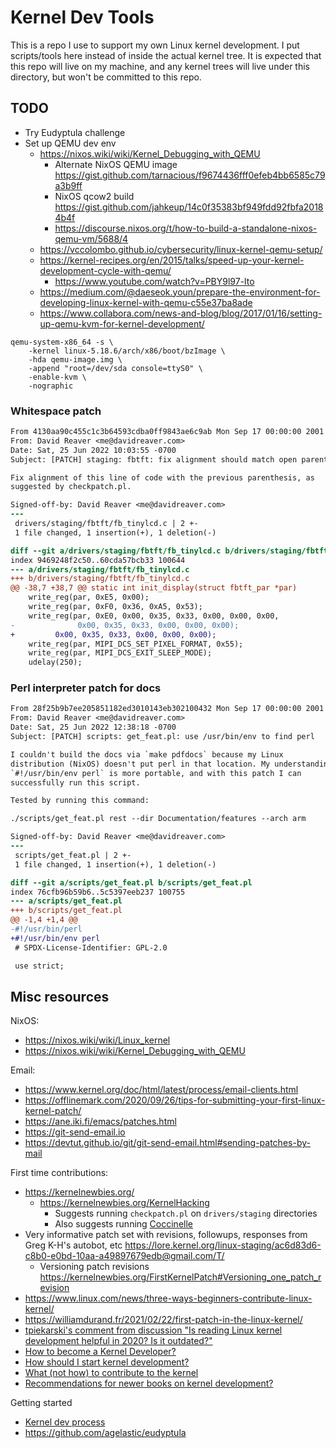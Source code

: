# Kernel Dev Tools

This is a repo I use to support my own Linux kernel development. I put
scripts/tools here instead of inside the actual kernel tree. It is expected that
this repo will live on my machine, and any kernel trees will live under this
directory, but won't be committed to this repo.

## TODO

- Try Eudyptula challenge
- Set up QEMU dev env
  - https://nixos.wiki/wiki/Kernel_Debugging_with_QEMU
    - Alternate NixOS QEMU image
      https://gist.github.com/tarnacious/f9674436fff0efeb4bb6585c79a3b9ff
    - NixOS qcow2 build
      https://gist.github.com/jahkeup/14c0f35383bf949fdd92fbfa20184b4f
    - https://discourse.nixos.org/t/how-to-build-a-standalone-nixos-qemu-vm/5688/4
  - https://vccolombo.github.io/cybersecurity/linux-kernel-qemu-setup/
  - https://kernel-recipes.org/en/2015/talks/speed-up-your-kernel-development-cycle-with-qemu/
    - https://www.youtube.com/watch?v=PBY9l97-lto
  - https://medium.com/@daeseok.youn/prepare-the-environment-for-developing-linux-kernel-with-qemu-c55e37ba8ade
  - https://www.collabora.com/news-and-blog/blog/2017/01/16/setting-up-qemu-kvm-for-kernel-development/

```
qemu-system-x86_64 -s \
    -kernel linux-5.18.6/arch/x86/boot/bzImage \
    -hda qemu-image.img \
    -append "root=/dev/sda console=ttyS0" \
    -enable-kvm \
    -nographic
```

### Whitespace patch

```patch
From 4130aa90c455c1c3b64593cdba0ff9843ae6c9ab Mon Sep 17 00:00:00 2001
From: David Reaver <me@davidreaver.com>
Date: Sat, 25 Jun 2022 10:03:55 -0700
Subject: [PATCH] staging: fbtft: fix alignment should match open parenthesis

Fix alignment of this line of code with the previous parenthesis, as
suggested by checkpatch.pl.

Signed-off-by: David Reaver <me@davidreaver.com>
---
 drivers/staging/fbtft/fb_tinylcd.c | 2 +-
 1 file changed, 1 insertion(+), 1 deletion(-)

diff --git a/drivers/staging/fbtft/fb_tinylcd.c b/drivers/staging/fbtft/fb_tinylcd.c
index 9469248f2c50..60cda57bcb33 100644
--- a/drivers/staging/fbtft/fb_tinylcd.c
+++ b/drivers/staging/fbtft/fb_tinylcd.c
@@ -38,7 +38,7 @@ static int init_display(struct fbtft_par *par)
 	write_reg(par, 0xE5, 0x00);
 	write_reg(par, 0xF0, 0x36, 0xA5, 0x53);
 	write_reg(par, 0xE0, 0x00, 0x35, 0x33, 0x00, 0x00, 0x00,
-		       0x00, 0x35, 0x33, 0x00, 0x00, 0x00);
+		  0x00, 0x35, 0x33, 0x00, 0x00, 0x00);
 	write_reg(par, MIPI_DCS_SET_PIXEL_FORMAT, 0x55);
 	write_reg(par, MIPI_DCS_EXIT_SLEEP_MODE);
 	udelay(250);
```

### Perl interpreter patch for docs

```patch
From 28f25b9b7ee205851182ed3010143eb302100432 Mon Sep 17 00:00:00 2001
From: David Reaver <me@davidreaver.com>
Date: Sat, 25 Jun 2022 12:38:18 -0700
Subject: [PATCH] scripts: get_feat.pl: use /usr/bin/env to find perl

I couldn't build the docs via `make pdfdocs` because my Linux
distribution (NixOS) doesn't put perl in that location. My understanding
`#!/usr/bin/env perl` is more portable, and with this patch I can
successfully run this script.

Tested by running this command:

./scripts/get_feat.pl rest --dir Documentation/features --arch arm

Signed-off-by: David Reaver <me@davidreaver.com>
---
 scripts/get_feat.pl | 2 +-
 1 file changed, 1 insertion(+), 1 deletion(-)

diff --git a/scripts/get_feat.pl b/scripts/get_feat.pl
index 76cfb96b59b6..5c5397eeb237 100755
--- a/scripts/get_feat.pl
+++ b/scripts/get_feat.pl
@@ -1,4 +1,4 @@
-#!/usr/bin/perl
+#!/usr/bin/env perl
 # SPDX-License-Identifier: GPL-2.0

 use strict;
```

## Misc resources

NixOS:
- https://nixos.wiki/wiki/Linux_kernel
- https://nixos.wiki/wiki/Kernel_Debugging_with_QEMU

Email:
- https://www.kernel.org/doc/html/latest/process/email-clients.html
- https://offlinemark.com/2020/09/26/tips-for-submitting-your-first-linux-kernel-patch/
- https://ane.iki.fi/emacs/patches.html
- https://git-send-email.io
- https://devtut.github.io/git/git-send-email.html#sending-patches-by-mail

First time contributions:
- https://kernelnewbies.org/
  - https://kernelnewbies.org/KernelHacking
    - Suggests running `checkpatch.pl` on `drivers/staging` directories
    - Also suggests running
      [Coccinelle](https://www.kernel.org/doc/html/v4.15/dev-tools/coccinelle.html)
- Very informative patch set with revisions, followups, responses from Greg
  K-H's autobot, etc
  https://lore.kernel.org/linux-staging/ac6d83d6-c8b0-e0bd-10aa-a49897679edb@gmail.com/T/
  - Versioning patch revisions
    https://kernelnewbies.org/FirstKernelPatch#Versioning_one_patch_revision
- https://www.linux.com/news/three-ways-beginners-contribute-linux-kernel/
- https://williamdurand.fr/2021/02/22/first-patch-in-the-linux-kernel/
- [tpiekarski's comment from discussion "Is reading Linux kernel development helpful in 2020? Is it outdated?"](https://www.reddit.com/r/kernel/comments/g0i4qq/is_reading_linux_kernel_development_helpful_in/fn9swcs/)
- [How to become a Kernel Developer?](https://www.reddit.com/r/kernel/comments/tniuhx/how_to_become_a_kernel_developer/)
- [How should I start kernel development?](https://www.reddit.com/r/kernel/comments/hf6bmv/how_should_i_start_kernel_development/)
- [What (not how) to contribute to the kernel](https://www.reddit.com/r/kernel/comments/rc6t73/what_not_how_to_contribute_to_the_kernel/)
- [Recommendations for newer books on kernel development?](https://www.reddit.com/r/kernel/comments/ajho69/recommendations_for_newer_books_on_kernel/)

Getting started
- [Kernel dev
  process](https://www.kernel.org/doc/html/latest/process/development-process.html)
- https://github.com/agelastic/eudyptula
